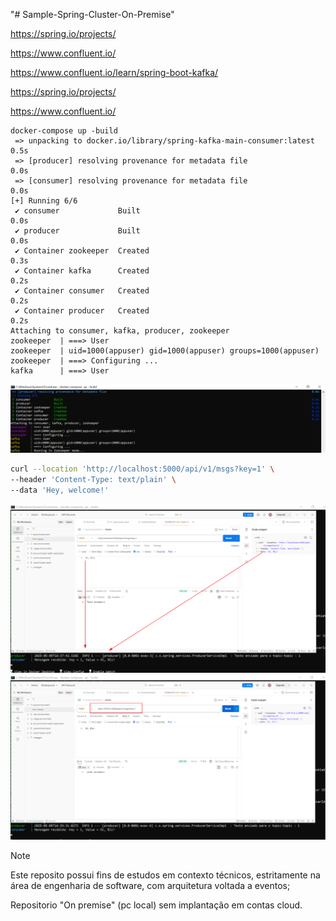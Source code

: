 "# Sample-Spring-Cluster-On-Premise" 

https://spring.io/projects/

https://www.confluent.io/

https://www.confluent.io/learn/spring-boot-kafka/

https://spring.io/projects/

https://www.confluent.io/


```shell
docker-compose up -build
 => unpacking to docker.io/library/spring-kafka-main-consumer:latest                                                                                                0.5s
 => [producer] resolving provenance for metadata file                                                                                                                  0.0s
 => [consumer] resolving provenance for metadata file                                                                                                                  0.0s
[+] Running 6/6
 ✔ consumer             Built                                                                                                                                          0.0s
 ✔ producer             Built                                                                                                                                          0.0s
 ✔ Container zookeeper  Created                                                                                                                                        0.3s
 ✔ Container kafka      Created                                                                                                                                        0.2s
 ✔ Container consumer   Created                                                                                                                                        0.2s
 ✔ Container producer   Created                                                                                                                                        0.2s
Attaching to consumer, kafka, producer, zookeeper
zookeeper  | ===> User
zookeeper  | uid=1000(appuser) gid=1000(appuser) groups=1000(appuser)
zookeeper  | ===> Configuring ...
kafka      | ===> User
```
![logs.png](imgs/logs.png)
````bash
curl --location 'http://localhost:5000/api/v1/msgs?key=1' \
--header 'Content-Type: text/plain' \
--data 'Hey, welcome!'
````
![resultado_local.png](imgs/resultado_local.png)
![resultado_local_loopback.png](imgs/resultado_local_loopback.png)

> [!NOTE]
>
> Este reposito possui fins de estudos em contexto técnicos, estritamente na área de engenharia de software, com arquitetura voltada a eventos; 
>
> Repositorio "On premise" (pc local) sem implantação em contas cloud. 
